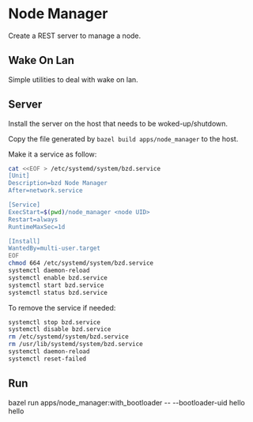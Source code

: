 # Node Manager

Create a REST server to manage a node.

## Wake On Lan

Simple utilities to deal with wake on lan.

## Server

Install the server on the host that needs to be woked-up/shutdown.

Copy the file generated by `bazel build apps/node_manager` to the host.

Make it a service as follow:

```bash
cat <<EOF > /etc/systemd/system/bzd.service
[Unit]
Description=bzd Node Manager
After=network.service

[Service]
ExecStart=$(pwd)/node_manager <node UID>
Restart=always
RuntimeMaxSec=1d

[Install]
WantedBy=multi-user.target
EOF
chmod 664 /etc/systemd/system/bzd.service
systemctl daemon-reload
systemctl enable bzd.service
systemctl start bzd.service
systemctl status bzd.service
```

To remove the service if needed:

```bash
systemctl stop bzd.service
systemctl disable bzd.service
rm /etc/systemd/system/bzd.service
rm /usr/lib/systemd/system/bzd.service
systemctl daemon-reload
systemctl reset-failed
```

## Run

bazel run apps/node_manager:with_bootloader -- --bootloader-uid hello hello
